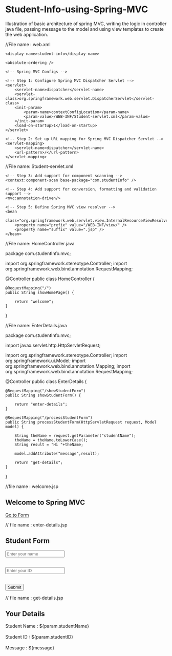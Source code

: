 # Student-Info-using-Spring-MVC
Illustration of basic architecture of spring MVC, writing the logic in controller java file, passing message to the model and using view templates to create the web application.

//File name : web.xml

<?xml version="1.0" encoding="UTF-8"?>
<web-app xmlns:xsi="http://www.w3.org/2001/XMLSchema-instance"
	xmlns="http://xmlns.jcp.org/xml/ns/javaee"
	xsi:schemaLocation="http://xmlns.jcp.org/xml/ns/javaee http://xmlns.jcp.org/xml/ns/javaee/web-app_3_1.xsd"
	id="WebApp_ID" version="3.1">

	<display-name>student-info</display-name>

	<absolute-ordering />

	<!-- Spring MVC Configs -->

	<!-- Step 1: Configure Spring MVC Dispatcher Servlet -->
	<servlet>
		<servlet-name>dispatcher</servlet-name>
		<servlet-class>org.springframework.web.servlet.DispatcherServlet</servlet-class>
		<init-param>
			<param-name>contextConfigLocation</param-name>
			<param-value>/WEB-INF/Student-servlet.xml</param-value>
		</init-param>
		<load-on-startup>1</load-on-startup>
	</servlet>

	<!-- Step 2: Set up URL mapping for Spring MVC Dispatcher Servlet -->
	<servlet-mapping>
		<servlet-name>dispatcher</servlet-name>
		<url-pattern>/</url-pattern>
	</servlet-mapping>
	
</web-app>

//File name: Student-servlet.xml

<?xml version="1.0" encoding="UTF-8"?>
<beans xmlns="http://www.springframework.org/schema/beans"
	xmlns:xsi="http://www.w3.org/2001/XMLSchema-instance" 
	xmlns:context="http://www.springframework.org/schema/context"
	xmlns:mvc="http://www.springframework.org/schema/mvc"
	xsi:schemaLocation="
		http://www.springframework.org/schema/beans
    	http://www.springframework.org/schema/beans/spring-beans.xsd
    	http://www.springframework.org/schema/context
    	http://www.springframework.org/schema/context/spring-context.xsd
    	http://www.springframework.org/schema/mvc
        http://www.springframework.org/schema/mvc/spring-mvc.xsd">

	<!-- Step 3: Add support for component scanning -->
	<context:component-scan base-package="com.studentInfo" />

	<!-- Step 4: Add support for conversion, formatting and validation support -->
	<mvc:annotation-driven/>

	<!-- Step 5: Define Spring MVC view resolver -->
	<bean
		class="org.springframework.web.servlet.view.InternalResourceViewResolver">
		<property name="prefix" value="/WEB-INF/view/" />
		<property name="suffix" value=".jsp" />
	</bean>

</beans>

//File name: HomeController.java

package com.studentInfo.mvc;

import org.springframework.stereotype.Controller;
import org.springframework.web.bind.annotation.RequestMapping;

@Controller
public class HomeController {
	
	@RequestMapping("/")
	public String showHomePage() {
		
		return "welcome";
	}

}

//File name: EnterDetails.java

package com.studentInfo.mvc;

import javax.servlet.http.HttpServletRequest;

import org.springframework.stereotype.Controller;
import org.springframework.ui.Model;
import org.springframework.web.bind.annotation.Mapping;
import org.springframework.web.bind.annotation.RequestMapping;

@Controller
public class EnterDetails {
	
	@RequestMapping("/showStudentForm")
	public String showStudentForm() {
		
		return "enter-details";
	}
	
	@RequestMapping("/processStudentForm")
	public String processStudentForm(HttpServletRequest request, Model model) {
		
		String theName = request.getParameter("studentName");
		theName = theName.toLowerCase();
		String result = "Hi "+theName;
		
		model.addAttribute("message",result);
		
		return "get-details";
	}

}

//file name : welcome.jsp

<!DOCTYPE html>

<html>

<body>

<h2>Welcome to Spring MVC</h2>

<a href="showStudentForm">Go to Form</a>

</body>

</html>

// file name : enter-details.jsp

<!Doctype html>

<html>

<body>

<h2>Student Form</h2>

<form action="processStudentForm" method="get">

<input type="text" name="studentName" placeholder="Enter your name"><br><br>

<input type="text" name="studentID" placeholder="Enter your ID"><br><br>

<input type="submit" value="Submit">

</form>

</body>

</html>

// file name : get-details.jsp

<!Doctype html>

<html>

<body>

<h2>Your Details</h2>

Student Name : ${param.studentName}
<br><br>
Student ID : ${param.studentID}
<br><br>
Message : ${message}

</body>

</html>
